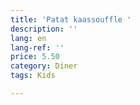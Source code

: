 ```yaml
---
title: 'Patat kaassouffle '
description: ''
lang: en
lang-ref: ''
price: 5.50
category: Diner
tags: Kids

---
```

